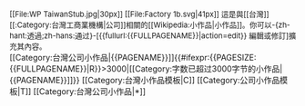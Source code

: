 <div class="notice metadata" id="stub" style="font-size: small;">[[File:WP TaiwanStub.jpg|30px]]&nbsp;[[File:Factory 1b.svg|41px]]&nbsp;這是與[[台灣]][[:Category:台灣工商業機構|公司]]相關的[[Wikipedia:小作品|小作品]]。你可以-{zh-hant:透過;zh-hans:通过}-<span class="plainlinks">[{{fullurl:{{FULLPAGENAME}}|action=edit}} 編輯或修訂]</span>擴充其內容。</div><includeonly>[[Category:台灣公司小作品|{{PAGENAME}}]]{{#ifexpr:{{PAGESIZE:{{FULLPAGENAME}}|R}}>3000|[[Category:字数已超过3000字节的小作品|{{PAGENAME}}]]}}</includeonly><noinclude>
[[Category:台灣小作品模板|C]]
[[Category:公司小作品模板|T]]
[[Category:台灣公司小作品|*]]</noinclude>